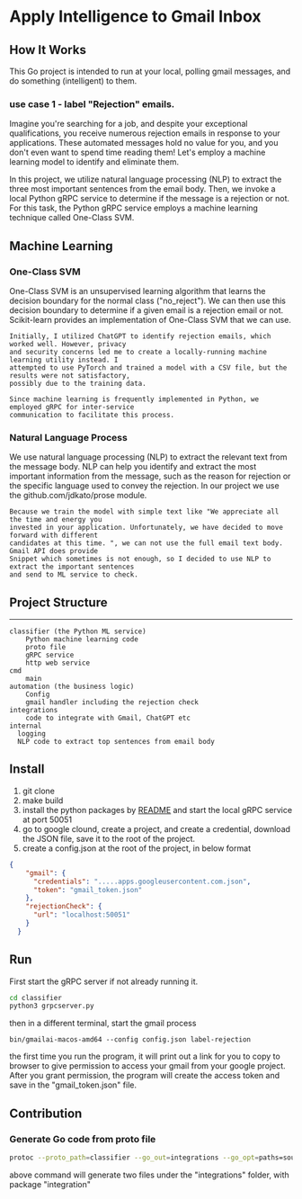 # Apply Intelligence to Gmail Inbox


## How It Works

This Go project is intended to run at your local, polling gmail messages, and do something (intelligent) to them.

### use case 1 - label "Rejection" emails.

Imagine you're searching for a job, and despite your exceptional qualifications, you receive numerous rejection emails in response to your applications. These automated messages hold no value for you, and you don't even want to spend time reading them! Let's employ a machine learning model to identify and eliminate them.

In this project, we utilize natural language processing (NLP) to extract the three most important sentences from the email body. Then, we invoke a local Python gRPC service to determine if the message is a rejection or not. For this task, the Python gRPC service employs a machine learning technique called One-Class SVM.

## Machine Learning

### One-Class SVM

One-Class SVM is an unsupervised learning algorithm that learns the decision boundary for the normal class ("no_reject"). We can then use this decision boundary to determine if a given email is a rejection email or not. Scikit-learn provides an implementation of One-Class SVM that we can use.

```
Initially, I utilized ChatGPT to identify rejection emails, which worked well. However, privacy 
and security concerns led me to create a locally-running machine learning utility instead. I 
attempted to use PyTorch and trained a model with a CSV file, but the results were not satisfactory, 
possibly due to the training data.

Since machine learning is frequently implemented in Python, we employed gRPC for inter-service 
communication to facilitate this process.
```

### Natural Language Process

We use natural language processing (NLP) to extract the relevant text from the message body. NLP can help you identify and extract the most important information from the message, such as the reason for rejection or the specific language used to convey the rejection. In our project we use the github.com/jdkato/prose module.

```
Because we train the model with simple text like "We appreciate all the time and energy you
invested in your application. Unfortunately, we have decided to move forward with different 
candidates at this time. ", we can not use the full email text body. Gmail API does provide 
Snippet which sometimes is not enough, so I decided to use NLP to extract the important sentences
and send to ML service to check.
```

## Project Structure

  ---
    classifier (the Python ML service)
        Python machine learning code
        proto file
        gRPC service
        http web service
    cmd
        main
    automation (the business logic)
        Config
        gmail handler including the rejection check
    integrations
        code to integrate with Gmail, ChatGPT etc
    internal
      logging
      NLP code to extract top sentences from email body
      

## Install

1. git clone 
2. make build
3. install the python packages by [README](classifier/README.md) and start the local gRPC service at port 50051
4. go to google clound, create a project, and create a credential, download the JSON file, save it to the root of the project.
5. create a config.json at the root of the project, in below format

````json
{
    "gmail": {
      "credentials": ".....apps.googleusercontent.com.json",
      "token": "gmail_token.json"
    },
    "rejectionCheck": {
      "url": "localhost:50051"
    }
  }
````

## Run

First start the gRPC server if not already running it.

````sh
cd classifier
python3 grpcserver.py
````

then in a different terminal, start the gmail process

````
bin/gmailai-macos-amd64 --config config.json label-rejection
````

the first time you run the program, it will print out a link for you to copy to browser to give permission to access your gmail from your google project. After you grant permission, the program will create the access token and save in the "gmail_token.json" file.


## Contribution


### Generate Go code from proto file

````sh
protoc --proto_path=classifier --go_out=integrations --go_opt=paths=source_relative --go_opt=Mclassifier.proto=github.com/jyouturer/gmail-ai/integration --go-grpc_out=./integrations --go-grpc_opt=paths=source_relative --go-grpc_opt=Mclassifier.proto=github.com/jyouturer/gmail-ai/integration classifier.proto 
````

above command will generate two files under the "integrations" folder, with package "integration"